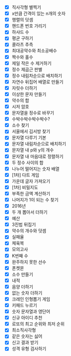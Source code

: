 - [x] 직사각형 별찍기
- [x] x만큼 간격이 있는 n개의 숫자
- [x] 행렬의 덧셈
- [x] 핸드폰 번호 가리기
- [x] 하샤드 수
- [x] 평균 구하기
- [x] 콜라츠 추측
- [x] 최대공약수와 최소공배수
- [x] 짝수와 홀수
- [x] 제일 작은 수 제거하기
- [x] 정수 제곱근 판별
- [x] 정수 내림차순으로 배치하기
- [x] 자연수 뒤집어 배열로 만들기
- [x] 자릿수 더하기
- [x] 이상한 문자 만들기
- [x] 약수의 합
- [x] 시저 암호
- [x] 문자열을 정수로 바꾸기
- [x] 수박수박수박수박수?
- [x] 소수 찾기
- [x] 서울에서 김서방 찾기
- [x] 문자열 다루기 기본
- [x] 문자열 내림차순으로 배치하기
- [x] 문자열 내 p와 y의 개수
- [x] 문자열 내 마음대로 정렬하기
- [x] 두 정수 사이의 합
- [x] 나누어 떨어지는 숫자 배열
- [x] [1차] 다트 게임
- [x] 가운데 글자 가져오기
- [x] [1차] 비밀지도
- [x] 부족한 금액 계산하기
- [x] 나머지가 1이 되는 수 찾기
- [x] 2016년
- [x] 두 개 뽑아서 더하기
- [x] 예산
- [x] 3진법 뒤집기
- [x] 약수의 개수와 덧셈
- [x] 실패율
- [x] 체육복
- [x] 모의고사
- [x] K번째 수
- [x] 완주하지 못한 선수
- [x] 폰켓몬
- [x] 소수 만들기
- [x] 내적
- [x] 음양 더하기
- [x] 없는 숫자 더하기
- [x] 크레인 인형뽑기 게임
- [x] 키패드 누르기
- [x] 숫자 문자열과 영단어
- [x] 신규 아이디 추천
- [x] 로또의 최고 순위와 최저 순위
- [x] 최소직사각형
- [x] 같은 숫자는 싫어
- [x] 신고 결과 받기
- [x] 성격 유형 검사하기